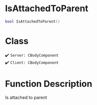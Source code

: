 # IsAttachedToParent
```lua
bool IsAttachedToParent()
```
# Class
✔️ `Server: CBodyComponent`  
✔️ `Client: CBodyComponent`  

# Function Description
Is attached to parent

